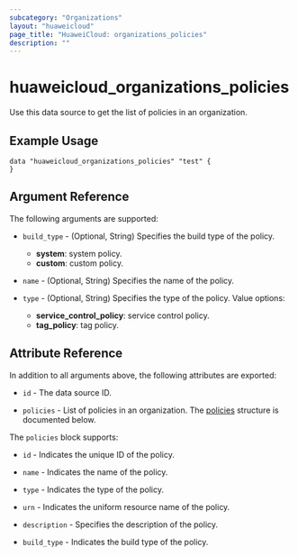 ```yaml
---
subcategory: "Organizations"
layout: "huaweicloud"
page_title: "HuaweiCloud: organizations_policies"
description: ""
---
```


# huaweicloud_organizations_policies

Use this data source to get the list of policies in an organization.

## Example Usage

```hcl
data "huaweicloud_organizations_policies" "test" {
}
```

## Argument Reference

The following arguments are supported:

* `build_type` - (Optional, String) Specifies the build type of the policy.
  + **system**: system policy.
  + **custom**: custom policy.

* `name` - (Optional, String) Specifies the name of the policy.

* `type` - (Optional, String) Specifies the type of the policy. Value options:
  + **service_control_policy**: service control policy.
  + **tag_policy**: tag policy.

## Attribute Reference

In addition to all arguments above, the following attributes are exported:

* `id` - The data source ID.

* `policies` - List of policies in an organization.
  The [policies](#Policies_Policy) structure is documented below.

<a name="Policies_Policy"></a>
The `policies` block supports:

* `id` - Indicates the unique ID of the policy.

* `name` - Indicates the name of the policy.

* `type` - Indicates the type of the policy.

* `urn` - Indicates the uniform resource name of the policy.

* `description` - Specifies the description of the policy.

* `build_type` - Indicates the build type of the policy.
